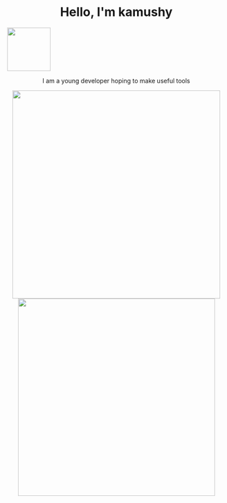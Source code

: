 <h1 align="center">
	Hello, I'm kamushy
</h1>
<p><a href="#"><img src="https://img.shields.io/badge/Python-FFD43B?style=for-the-badge&logo=python&logoColor=blue" width="100"></a></p>
<p align='center'>
  I am a young developer hoping to make useful tools
</p>
<p align='center'>
  <a href="#"><img src="https://github-readme-stats.vercel.app/api?username=Kamushy" width="480"></a>
  <a href="#"><img src="https://github-readme-stats.vercel.app/api/top-langs/?username=Kamushy" width="455"></a>
</p>	
